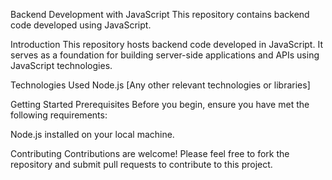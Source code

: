 Backend Development with JavaScript
This repository contains backend code developed using JavaScript.

Introduction
This repository hosts backend code developed in JavaScript. It serves as a foundation for building server-side applications and APIs using JavaScript technologies.

Technologies Used
Node.js
[Any other relevant technologies or libraries]

Getting Started
Prerequisites
Before you begin, ensure you have met the following requirements:

Node.js installed on your local machine.

Contributing
Contributions are welcome! Please feel free to fork the repository and submit pull requests to contribute to this project.

